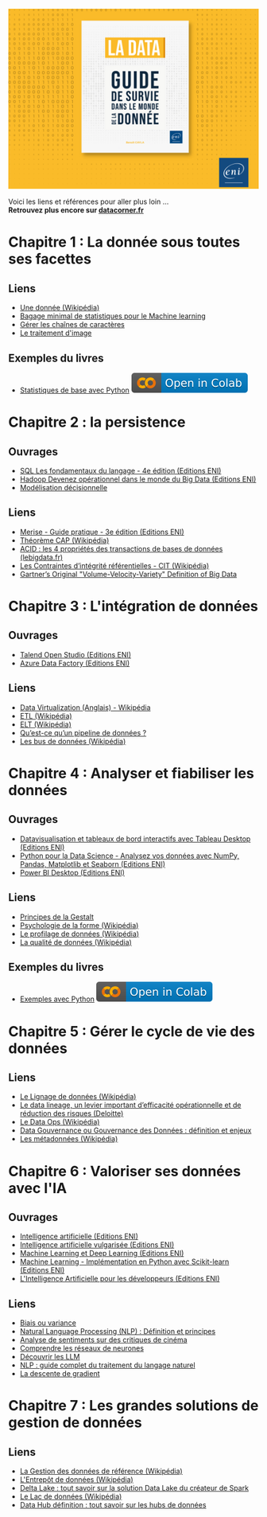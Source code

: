 [![Couverture](images/cover.png)](https://www.editions-eni.fr/livre/la-data-guide-de-survie-dans-le-monde-de-la-donnee-9782409037160)

Voici les liens et références pour aller plus loin ...  
**Retrouvez plus encore sur [datacorner.fr](https://datacorner.fr/)**

# Chapitre 1 : La donnée sous toutes ses facettes
## Liens
* [Une donnée (Wikipédia)](https://fr.wikipedia.org/wiki/Donn%C3%A9e_(informatique))  
* [Bagage minimal de statistiques pour le Machine learning](https://datacorner.fr/statistiques-min/)  
* [Gérer les chaînes de caractères](https://datacorner.fr/strings/)  
* [Le traitement d'image](https://datacorner.fr/image-processing/)  
## Exemples du livres
* [Statistiques de base avec Python](https://github.com/datacorner/ladata/blob/main/La%20data%20-%20Chap%201%20-%20La%20donn%C3%A9e%20sous%20toutes%20ses%20facettes.ipynb) <a href="https://colab.research.google.com/drive/1ZMtE9QTn0cg4Y_F9ZEPhfd0rtXP3NzvL?usp=drive_link"><img src="images/colab.svg" alt="Open In Colab"></a>

# Chapitre 2 : la persistence
## Ouvrages
* [SQL Les fondamentaux du langage - 4e édition (Editions ENI)](https://www.editions-eni.fr/livre/sql-les-fondamentaux-du-langage-avec-exercices-et-corriges-4e-edition-9782409026553)  
* [Hadoop Devenez opérationnel dans le monde du Big Data (Editions ENI)](https://www.editions-eni.fr/livre/hadoop-devenez-operationnel-dans-le-monde-du-big-data-9782409007613/hadoop)  
* [Modélisation décisionnelle](https://www.editions-eni.fr/livre/modelisation-decisionnelle-concevoir-la-base-de-donnees-pour-les-traitements-olap-9782409007934)  
## Liens
* [Merise - Guide pratique - 3e édition (Editions ENI)](https://www.editions-eni.fr/livre/merise-guide-pratique-3e-edition-modelisation-des-donnees-et-des-traitements-manipulations-avec-le-langage-sql-9782409015342)  
* [Théorème CAP (Wikipédia)](https://fr.wikipedia.org/wiki/Th%C3%A9or%C3%A8me_CAP)  
* [ACID : les 4 propriétés des transactions de bases de données (lebigdata.fr)](https://www.lebigdata.fr/acid-base-de-donnees-definition)  
* [Les Contraintes d’intégrité référentielles - CIT (Wikipédia)](https://fr.wikipedia.org/wiki/Int%C3%A9grit%C3%A9_r%C3%A9f%C3%A9rentielle)  
* [Gartner’s Original "Volume-Velocity-Variety" Definition of Big Data](https://community.aiim.org/blogs/doug-laney/2012/08/25/deja-vvvu-gartners-original-volume-velocity-variety-definition-of-big-data)

# Chapitre 3 : L'intégration de données
## Ouvrages
* [Talend Open Studio (Editions ENI)](https://www.editions-eni.fr/livre/talend-open-studio-le-guide-complet-pour-l-integration-de-donnees-9782409040481)  
* [Azure Data Factory (Editions ENI)](https://www.editions-eni.fr/livre/azure-data-factory-integrez-vos-donnees-avec-le-service-serverless-d-azure-9782409021183)  
## Liens
* [Data Virtualization (Anglais) - Wikipédia](https://en.wikipedia.org/wiki/Data_virtualization)  
* [ETL (Wikipédia)](https://fr.wikipedia.org/wiki/Extract-transform-load)  
* [ELT (Wikipédia)](https://fr.wikipedia.org/wiki/Extract_load_transform)  
* [Qu’est-ce qu’un pipeline de données ?](https://aws.amazon.com/fr/what-is/data-pipeline/)  
* [Les bus de données (Wikipédia)](https://fr.wikipedia.org/wiki/Bus_de_donn%C3%A9es)  

# Chapitre 4 : Analyser et fiabiliser les données
## Ouvrages
* [Datavisualisation et tableaux de bord interactifs avec Tableau Desktop (Editions ENI)](https://www.editions-eni.fr/livre/datavisualisation-et-tableaux-de-bord-interactifs-avec-tableau-desktop-9782409011320)  
* [Python pour la Data Science - Analysez vos données avec NumPy, Pandas, Matplotlib et Seaborn (Editions ENI) ](https://www.editions-eni.fr/livre/python-pour-la-data-science-analysez-vos-donnees-avec-numpy-pandas-matplotlib-et-seaborn-livre-avec-complement-video-visualisation-de-donnees-9782409039300)  
* [Power BI Desktop (Editions ENI)](https://www.editions-eni.fr/livre/power-bi-desktop-renforcer-approfondir-explorer-9782409026768)  
## Liens
* [Principes de la Gestalt](https://datastudiofr.com/les-6-principes-de-la-gestalt/)  
* [Psychologie de la forme (Wikipédia)](https://fr.wikipedia.org/wiki/Psychologie_de_la_forme)  
* [Le profilage de données (Wikipédia)](https://fr.wikipedia.org/wiki/Data_profiling)  
* [La qualité de données (Wikipédia)](https://fr.wikipedia.org/wiki/Qualit%C3%A9_des_donn%C3%A9es)  
## Exemples du livres
* [Exemples avec Python](https://github.com/datacorner/ladata/blob/main/La%20data%20-%20Chap%204%20-%20Analyser%20et%20fiabiliser%20les%20donn%C3%A9es.ipynb) <a href="https://colab.research.google.com/drive/1NPJH05mO2GA-DwBX9Uc_qfSWo8iyvSfB?usp=drive_link"><img src="images/colab.svg" alt="Open In Colab"></a>

# Chapitre 5 : Gérer le cycle de vie des données
## Liens
* [Le Lignage de données (Wikipédia)]( https://fr.wikipedia.org/wiki/Data_Lineage)  
* [Le data lineage, un levier important d’efficacité opérationnelle et de réduction des risques (Deloitte)]( https://www2.deloitte.com/fr/fr/pages/risque-compliance-et-controle-interne/articles/data-lineage-reduction-risques-efficacite-operationnelle.html)  
* [Le Data Ops (Wikipédia)]( https://fr.wikipedia.org/wiki/DataOps)  
* [Data Gouvernance ou Gouvernance des Données : définition et enjeux]( https://datascientest.com/data-gouvernance-definition)  
* [Les métadonnées (Wikipédia)]( https://fr.wikipedia.org/wiki/M%C3%A9tadonn%C3%A9e)  

# Chapitre 6 : Valoriser ses données avec l'IA
## Ouvrages
* [Intelligence artificielle (Editions ENI)](https://www.editions-eni.fr/livre/intelligence-artificielle-enjeux-ethiques-et-juridiques-9782409031342)  
* [Intelligence artificielle vulgarisée (Editions ENI)](https://www.editions-eni.fr/livre/intelligence-artificielle-vulgarisee-le-machine-learning-et-le-deep-learning-par-la-pratique-9782409020735)  
* [Machine Learning et Deep Learning (Editions ENI)](https://www.editions-eni.fr/livre/machine-learning-et-deep-learning-des-bases-a-la-conception-avancee-d-algorithmes-exemples-en-python-et-en-javascript-9782409027604)  
* [Machine Learning - Implémentation en Python avec Scikit-learn (Editions ENI)](https://www.editions-eni.fr/livre/machine-learning-implementation-en-python-avec-scikit-learn-9782409032516)  
* [L'Intelligence Artificielle pour les développeurs (Editions ENI)](https://www.editions-eni.fr/livre/l-intelligence-artificielle-pour-les-developpeurs-concepts-et-implementations-en-java-2e-edition-9782409017094)  
## Liens
* [Biais ou variance](https://datacorner.fr/biais-variance/)  
* [Natural Language Processing (NLP) : Définition et principes](https://datascientest.com/introduction-au-nlp-natural-language-processing)  
* [Analyse de sentiments sur des critiques de cinéma](https://datacorner.fr/sentiment-analysis/)  
* [Comprendre les réseaux de neurones](https://larevueia.fr/comprendre-les-reseaux-de-neurones/)  
* [Découvrir les LLM](https://datacorner.fr/llm-hf-lc/)  
* [NLP : guide complet du traitement du langage naturel](https://intelligence-artificielle.com/nlp-guide-complet/)  
* [La descente de gradient](https://datacorner.fr/gradient-descent/)  

# Chapitre 7 : Les grandes solutions de gestion de données
## Liens
* [La Gestion des données de référence (Wikipédia)](https://fr.wikipedia.org/wiki/Gestion_des_donn%C3%A9es_de_r%C3%A9f%C3%A9rence)  
* [L'Entrepôt de données (Wikipédia)](https://fr.wikipedia.org/wiki/Entrep%C3%B4t_de_donn%C3%A9es)  
* [Delta Lake : tout savoir sur la solution Data Lake du créateur de Spark](https://www.lebigdata.fr/delta-lake-tout-savoir)  
* [Le Lac de données (Wikipédia)](https://fr.wikipedia.org/wiki/Lac_de_donn%C3%A9es)  
* [Data Hub définition : tout savoir sur les hubs de données](https://www.lebigdata.fr/data-hub-definition)  
